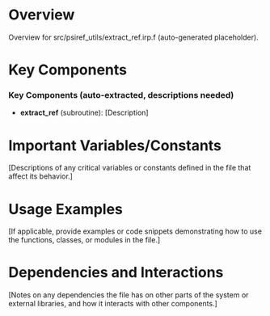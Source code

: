 # Overview

Overview for src/psiref_utils/extract_ref.irp.f (auto-generated placeholder).

# Key Components

### Key Components (auto-extracted, descriptions needed)
- **extract_ref** (subroutine): [Description]

# Important Variables/Constants

[Descriptions of any critical variables or constants defined in the file that affect its behavior.]

# Usage Examples

[If applicable, provide examples or code snippets demonstrating how to use the functions, classes, or modules in the file.]

# Dependencies and Interactions

[Notes on any dependencies the file has on other parts of the system or external libraries, and how it interacts with other components.]
